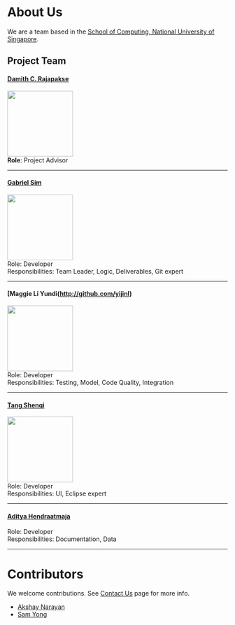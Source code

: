 # About Us

We are a team based in the [School of Computing, National University of Singapore](http://www.comp.nus.edu.sg).

## Project Team

#### [Damith C. Rajapakse](http://www.comp.nus.edu.sg/~damithch) <br>
<img src="images/DamithRajapakse.jpg" width="150"><br>
**Role**: Project Advisor

-----

#### [Gabriel Sim](http://github.com/lejolly)
<img src="images/JoshuaLee.jpg" width="150"><br>
Role: Developer <br>
Responsibilities: Team Leader, Logic, Deliverables, Git expert

-----

#### [Maggie Li Yundi(http://github.com/yijinl)
<img src="images/LeowYijin.jpg" width="150"><br>
Role: Developer <br>
Responsibilities: Testing, Model, Code Quality, Integration

-----

#### [Tang Shenqi](http://github.com/m133225)
<img src="images/MartinChoo.jpg" width="150"><br>
Role: Developer <br>
Responsibilities: UI, Eclipse expert

-----

#### [Aditya Hendraatmaja](https://github.com/ndt93)
 Role: Developer <br>
 Responsibilities: Documentation, Data

 -----

# Contributors

We welcome contributions. See [Contact Us](ContactUs.md) page for more info.

* [Akshay Narayan](https://github.com/se-edu/addressbook-level4/pulls?q=is%3Apr+author%3Aokkhoy)
* [Sam Yong](https://github.com/se-edu/addressbook-level4/pulls?q=is%3Apr+author%3Amauris)
